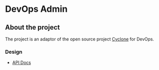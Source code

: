 # DevOps Admin

## About the project

The project is an adaptor of the open source project [Cyclone](https://github.com/caicloud/cyclone) for DevOps.

### Design

- [API Docs](https://github.com/caicloud/platform/blob/master/docs/api/devops-admin.md)
